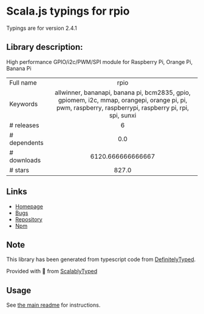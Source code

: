 
# Scala.js typings for rpio

Typings are for version 2.4.1

## Library description:
High performance GPIO/i2c/PWM/SPI module for Raspberry Pi, Orange Pi, Banana Pi

|                    |                 |
| ------------------ | :-------------: |
| Full name          | rpio |
| Keywords           | allwinner, bananapi, banana pi, bcm2835, gpio, gpiomem, i2c, mmap, orangepi, orange pi, pi, pwm, raspberry, raspberrypi, raspberry pi, rpi, spi, sunxi |
| # releases         | 6 |
| # dependents       | 0.0 |
| # downloads        | 6120.666666666667 |
| # stars            | 827.0 |

## Links
- [Homepage](https://www.npmjs.com/package/rpio)
- [Bugs](https://github.com/jperkin/node-rpio/issues)
- [Repository](https://github.com/jperkin/node-rpio)
- [Npm](https://www.npmjs.com/package/rpio)
    


## Note
This library has been generated from typescript code from [DefinitelyTyped](https://definitelytyped.org).

Provided with :purple_heart: from [ScalablyTyped](https://github.com/oyvindberg/ScalablyTyped)

## Usage
See [the main readme](../../readme.md) for instructions.


